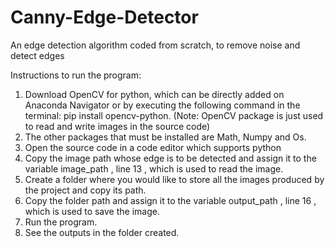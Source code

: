 # Canny-Edge-Detector
 An edge detection algorithm coded from scratch, to remove noise and detect edges
 

 Instructions to run the program:
1. Download OpenCV for python, which can be directly added on Anaconda Navigator
or by executing the following command in the terminal: pip install opencv-python.
(Note: OpenCV package is just used to read and write images in the source code)
2. The other packages that must be installed are Math, Numpy and Os.
3. Open the source code in a code editor which supports python
4. Copy the image path whose edge is to be detected and assign it to the variable
image_path , line 13 , which is used to read the image.
5. Create a folder where you would like to store all the images produced by the project
and copy its path.
6. Copy the folder path and assign it to the variable output_path , line 16 , which is used
to save the image.
7. Run the program.
8. See the outputs in the folder created.
